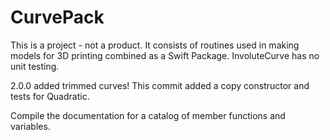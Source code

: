 # CurvePack

This is a project - not a product. It consists of routines used in making models for 3D printing combined as a Swift Package. InvoluteCurve has no unit testing. 

2.0.0 added trimmed curves! This commit added a copy constructor and tests for Quadratic.

Compile the documentation for a catalog of member functions and variables.
